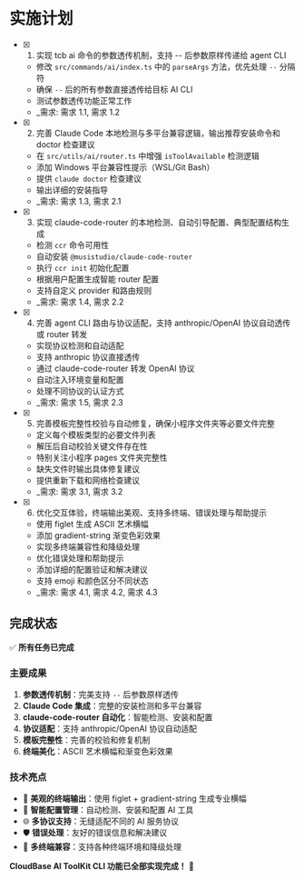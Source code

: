 # 实施计划

- [x] 1. 实现 tcb ai 命令的参数透传机制，支持 -- 后参数原样传递给 agent CLI
  - 修改 `src/commands/ai/index.ts` 中的 `parseArgs` 方法，优先处理 `--` 分隔符
  - 确保 `--` 后的所有参数直接透传给目标 AI CLI
  - 测试参数透传功能正常工作
  - _需求: 需求 1.1, 需求 1.2

- [x] 2. 完善 Claude Code 本地检测与多平台兼容逻辑，输出推荐安装命令和 doctor 检查建议
  - 在 `src/utils/ai/router.ts` 中增强 `isToolAvailable` 检测逻辑
  - 添加 Windows 平台兼容性提示（WSL/Git Bash）
  - 提供 `claude doctor` 检查建议
  - 输出详细的安装指导
  - _需求: 需求 1.3, 需求 2.1

- [x] 3. 实现 claude-code-router 的本地检测、自动引导配置、典型配置结构生成
  - 检测 `ccr` 命令可用性
  - 自动安装 `@musistudio/claude-code-router`
  - 执行 `ccr init` 初始化配置
  - 根据用户配置生成智能 router 配置
  - 支持自定义 provider 和路由规则
  - _需求: 需求 1.4, 需求 2.2

- [x] 4. 完善 agent CLI 路由与协议适配，支持 anthropic/OpenAI 协议自动透传或 router 转发
  - 实现协议检测和自动适配
  - 支持 anthropic 协议直接透传
  - 通过 claude-code-router 转发 OpenAI 协议
  - 自动注入环境变量和配置
  - 处理不同协议的认证方式
  - _需求: 需求 1.5, 需求 2.3

- [x] 5. 完善模板完整性校验与自动修复，确保小程序文件夹等必要文件完整
  - 定义每个模板类型的必要文件列表
  - 解压后自动校验关键文件存在性
  - 特别关注小程序 pages 文件夹完整性
  - 缺失文件时输出具体修复建议
  - 提供重新下载和网络检查建议
  - _需求: 需求 3.1, 需求 3.2

- [x] 6. 优化交互体验，终端输出美观、支持多终端、错误处理与帮助提示
  - 使用 figlet 生成 ASCII 艺术横幅
  - 添加 gradient-string 渐变色彩效果
  - 实现多终端兼容性和降级处理
  - 优化错误处理和帮助提示
  - 添加详细的配置验证和解决建议
  - 支持 emoji 和颜色区分不同状态
  - _需求: 需求 4.1, 需求 4.2, 需求 4.3

## 完成状态

✅ **所有任务已完成**

### 主要成果

1. **参数透传机制**：完美支持 `--` 后参数原样透传
2. **Claude Code 集成**：完整的安装检测和多平台兼容
3. **claude-code-router 自动化**：智能检测、安装和配置
4. **协议适配**：支持 anthropic/OpenAI 协议自动适配
5. **模板完整性**：完善的校验和修复机制
6. **终端美化**：ASCII 艺术横幅和渐变色彩效果

### 技术亮点

- 🎨 **美观的终端输出**：使用 figlet + gradient-string 生成专业横幅
- 🔧 **智能配置管理**：自动检测、安装和配置 AI 工具
- 🌐 **多协议支持**：无缝适配不同的 AI 服务协议
- 🛡️ **错误处理**：友好的错误信息和解决建议
- 📱 **多终端兼容**：支持各种终端环境和降级处理

**CloudBase AI ToolKit CLI 功能已全部实现完成！** 🎉 